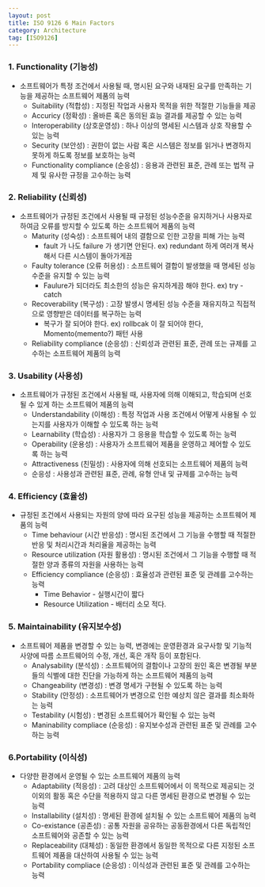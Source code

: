 ```yaml
---
layout: post
title: ISO 9126 6 Main Factors
category: Architecture
tag: [ISO9126]
---
```


### 1. Functionality (기능성)
- 소프트웨어가 특정 조건에서 사용될 때, 명시된 요구와 내재된 요구를 만족하는 기능을 제공하는 소프트웨어 제품의 능력
  - Suitability (적합성) : 지정된 작업과 사용자 목적을 위한 적절한 기능들을 제공
  - Accuricy (정확성) : 올바른 혹은 동의된 효능 결과를 제공할 수 있는 능력
  - Interoperability (상호운영성) : 하나 이상의 명세된 시스템과 상호 작용할 수 있는 능력
  - Security (보안성) : 권한이 없는 사람 혹은 시스템은 정보를 읽거나 변경하지 못하게 하도록 정보를 보호하는 능력
  - Functionality compliance (순응성) : 응용과 관련된 표준, 관례 또는 법적 규제 및 유사한 규정을 고수하는 능력

### 2. Reliability (신뢰성)
- 소프트웨어가 규정된 조건에서 사용될 때 규정된 성능수준을 유지하거나 사용자로 하여금 오류를 방지할 수 있도록 하는 소프트웨어 제품의 능력
  - Maturity (성숙성) : 소프트웨어 내의 결함으로 인한 고장을 피해 가는 능력
    - fault 가 나도 failure 가 생기면 안된다.
      ex) redundant 하게 여러개 복사해서 다른 시스템이 돌아가게끔
  -  Faulty tolerance (오류 허용성) : 소프트웨어 결합이 발생했을 때 명세된 성능 수준을 유지할 수 있는 능력
      - Faulure가 되더라도 최소한의 성능은 유지하게끔 해야 한다.
      ex) try - catch
  -  Recoverability (복구성) : 고장 발생시 명세된 성능 수준을 재유지하고 직접적으로 영향받은 데이터를 복구하는 능력
      - 복구가 잘 되어야 한다.
      ex) rollbcak 이 잘 되어야 한다, Momento(memento?) 패턴 사용
  -  Reliability compliance (순응성) : 신뢰성과 관련된 표준, 관례 또는 규제를 고수하는 소프트웨어 제품의 능력


### 3. Usability (사용성)
- 소프트웨어가 규정된 조건에서 사용될 때, 사용자에 의해 이해되고, 학습되며 선호될 수 있게 하는 소프트웨어 제품의 능력
  - Understandability (이해성) : 특정 작업과 사용 조건에서 어떻게 사용될 수 있는지를 사용자가 이해할 수 있도록 하는 능력
  - Learnability (학습성) : 사용자가 그 응용을 학습할 수 있도록 하는 능력
  - Operability (운용성) : 사용자가 소프트웨어 제품을 운영하고 제어할 수 있도록 하는 능력
  - Attractiveness (친밀성) : 사용자에 의해 선호되는 소프트웨어 제품의 능력
  - 순응성 : 사용성과 관련된 표준, 관례, 유형 안내 및 규제를 고수하는 능력 

### 4. Efficiency (효율성)
- 규정된 조건에서 사용되는 자원의 양에 따라 요구된 성능을 제공하는 소프트웨어 제품의 능력
  - Time behaviour (시간 반응성) : 명시된 조건에서 그 기능을 수행할 때 적절한 반응 및 처리시간과 처리율을 제공하는 능력
  - Resource utilization (자원 활용성) : 명시된 조건에서 그 기능을 수행할 때 적절한 양과 종류의 자원을 사용하는 능력
  - Efficiency compliance (순응성) : 효율성과 관련된 표준 및 관례를 고수하는 능력
    - Time Behavior  - 실행시간이 짧다
    - Resource Utilization - 배터리 소모 적다.

### 5. Maintainability (유지보수성)
- 소프트웨어 제품을 변경할 수 있는 능력, 변경에는 운영환경과 요구사항 및 기능적 사양에 따름 소프트웨어의 수정, 개선, 혹은 개작 등이 포함된다.
  - Analysability (분석성) : 소프트웨어의 결함이나 고장의 원인 혹은 변경될 부분들의 식별에 대한 진단을 가능하게 하는 소프트웨어 제품의 능력
  - Changeability (변경성) : 변경 명세가 구현될 수 있도록 하는 능력
  - Stability (안정성) : 소프트웨어가 변경으로 인한 예상치 않은 결과를 최소화하는 능력
  - Testability (시험성) : 변경된 소프트웨어가 확인될 수 있는 능력
  - Maninability compliace (순응성) : 유지보수성과 관련된 표준 및 관례를 고수하는 능력

### 6.Portability (이식성)
- 다양한 환경에서 운영될 수 있는 소프트웨어 제품의 능력
  - Adaptability (적응성) : 고려 대상인 소프트웨어에서 이 목적으로 제공되는 것 이외의 활동 혹은 수단을 적용하지 않고 다른 명세된 환경으로 변경될 수 있는 능력
  - Installability (설치성) : 명세된 환경에 설치될 수 있는 소프트웨어 제품의 능력
  - Co-existance (공존성) : 공통 자원을 공유하는 공동환경에서 다른 독립적인 소프트웨어와 공존할 수 있는 능력
  - Replaceability (대체성) : 동일한 환경에서 동일한 목적으로 다른 지정된 소프트웨어 제품을 대산하여 사용될 수 있는 능력
  - Portability compliace (순응성) : 이식성과 관련된 표준 및 관례를 고수하는 능력

